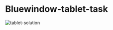 # Bluewindow-tablet-task

![tablet-solution](https://user-images.githubusercontent.com/117073615/225906608-bc16ea21-0b9e-42e7-b15e-379174f85beb.png)
